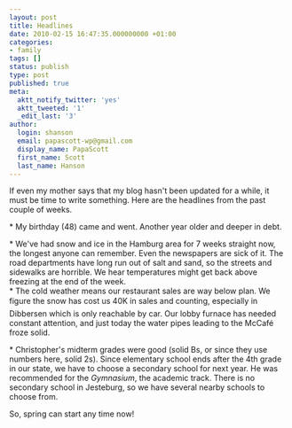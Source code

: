 ```yaml
---
layout: post
title: Headlines
date: 2010-02-15 16:47:35.000000000 +01:00
categories:
- family
tags: []
status: publish
type: post
published: true
meta:
  aktt_notify_twitter: 'yes'
  aktt_tweeted: '1'
  _edit_last: '3'
author:
  login: shanson
  email: papascott-wp@gmail.com
  display_name: PapaScott
  first_name: Scott
  last_name: Hanson
---
```

<p>If even my mother says that my blog hasn't been updated for a while, it must be time to write something. Here are the headlines from the past couple of weeks.</p>
<p>* My birthday (48) came and went. Another year older and deeper in debt.</p>
<p>* We've had snow and ice in the Hamburg area for 7 weeks straight now, the longest anyone can remember. Even the newspapers are sick of it. The road departments have long run out of salt and sand, so the streets and sidewalks are horrible. We hear temperatures might get back above freezing at the end of the week.<br />
* The cold weather means our restaurant sales are way below plan. We figure the snow has cost us 40K in sales and counting, especially in Dibbersen which is only reachable by car. Our lobby furnace has needed constant attention, and just today the water pipes leading to the McCafé froze solid.</p>
<p>* Christopher's midterm grades were good (solid Bs, or since they use numbers here, solid 2s). Since elementary school ends after the 4th grade in our state, we have to choose a secondary school for next year. He was recommended for the <i>Gymnasium</i>, the academic track. There is no secondary school in Jesteburg, so we have several nearby schools to choose from.</p>
<p>So, spring can start any time now!</p>
